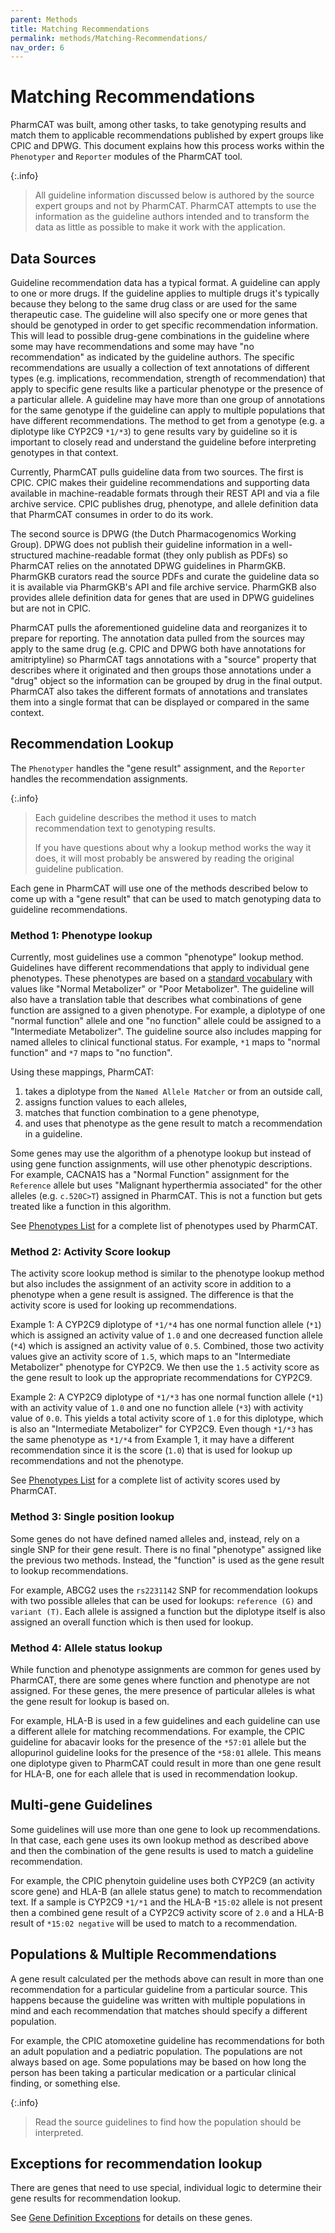 ```yaml
---
parent: Methods
title: Matching Recommendations
permalink: methods/Matching-Recommendations/
nav_order: 6
---
```

# Matching Recommendations

PharmCAT was built, among other tasks, to take genotyping results and match them to applicable recommendations published
by expert groups like CPIC and DPWG. This document explains how this process works within the `Phenotyper` and
`Reporter` modules of the PharmCAT tool.

{:.info}
> All guideline information discussed below is authored by the source expert groups and not
by PharmCAT. PharmCAT attempts to use the information as the guideline authors intended and to transform the data as
little as possible to make it work with the application.


## Data Sources 

Guideline recommendation data has a typical format. A guideline can apply to one or more drugs. If the guideline applies
to multiple drugs it's typically because they belong to the same drug class or are used for the same therapeutic case.
The guideline will also specify one or more genes that should be genotyped in order to get specific recommendation
information. This will lead to possible drug-gene combinations in the guideline where some may have recommendations and
some may have "no recommendation" as indicated by the guideline authors. The specific recommendations are usually a 
collection of text annotations of different types (e.g. implications, recommendation, strength of recommendation) that
apply to specific gene results like a particular phenotype or the presence of a particular allele. A guideline may have
more than one group of annotations for the same genotype if the guideline can apply to multiple populations that have 
different recommendations. The method to get from a genotype (e.g. a diplotype like CYP2C9 `*1/*3`) to gene results
vary by guideline so it is important to closely read and understand the guideline before interpreting genotypes in that
context.

Currently, PharmCAT pulls guideline data from two sources. The first is CPIC. CPIC makes their guideline
recommendations and supporting data available in machine-readable formats through their REST API and via a file archive
service. CPIC publishes drug, phenotype, and allele definition data that PharmCAT consumes in order to do its work. 

The second source is DPWG (the Dutch Pharmacogenomics Working Group). DPWG does not publish their guideline information
in a well-structured machine-readable format (they only publish as PDFs) so PharmCAT relies on the annotated DPWG
guidelines in PharmGKB. PharmGKB curators read the source PDFs and curate the guideline data so it is available via
PharmGKB's API and file archive service. PharmGKB also provides allele definition data for genes that are used in DPWG
guidelines but are not in CPIC.

PharmCAT pulls the aforementioned guideline data and reorganizes it to prepare for reporting. The annotation data pulled
from the sources may apply to the same drug (e.g. CPIC and DPWG both have annotations for amitriptyline) so PharmCAT
tags annotations with a "source" property that describes where it originated and then groups those annotations under a
"drug" object so the information can be grouped by drug in the final output. PharmCAT also takes the different formats
of annotations and translates them into a single format that can be displayed or compared in the same context.


## Recommendation Lookup

The `Phenotyper` handles the "gene result" assignment, and the `Reporter` handles the recommendation assignments.


{:.info}
> Each guideline describes the method it uses to match recommendation text to genotyping results.
> 
> If you have questions about why a lookup method works the way it does, it will most probably be answered by reading
the original guideline publication.

Each gene in PharmCAT will use one of the methods described below to come up with a "gene result" that can be used to
match genotyping data to guideline recommendations.


### Method 1: Phenotype lookup

Currently, most guidelines use a common "phenotype" lookup method. Guidelines have different recommendations that apply
to individual gene phenotypes. These phenotypes are based on a 
[standard vocabulary](https://cpicpgx.org/resources/term-standardization/) with values like "Normal Metabolizer" or
"Poor Metabolizer". The guideline will also have a translation table that describes what combinations of gene function
are assigned to a given phenotype. For example, a diplotype of one "normal function" allele and one "no function" allele
could be assigned to a "Intermediate Metabolizer". The guideline source also includes mapping for named alleles to 
clinical functional status. For example, `*1` maps to "normal function" and `*7` maps to "no function".

Using these mappings, PharmCAT: 

1. takes a diplotype from the `Named Allele Matcher` or from an outside call,
2. assigns function values to each alleles,
3. matches that function combination to a gene phenotype,
4. and uses that phenotype as the gene result to match a recommendation in a guideline.

Some genes may use the algorithm of a phenotype lookup but instead of using gene function assignments, will use other
phenotypic descriptions. For example, CACNA1S has a "Normal Function" assignment for the `Reference` allele but uses
"Malignant hyperthermia associated" for the other alleles (e.g. `c.520C>T`) assigned in PharmCAT. This is not a function
but gets treated like a function in this algorithm.

See [Phenotypes List](/Phenotypes-List) for a complete list of phenotypes used by PharmCAT.


### Method 2: Activity Score lookup

The activity score lookup method is similar to the phenotype lookup method but also includes the assignment of an
activity score in addition to a phenotype when a gene result is assigned.  The difference is that the activity score is
used for looking up recommendations. 

Example 1: A CYP2C9 diplotype of `*1/*4` has one normal function allele (`*1`) which is assigned an activity value of
`1.0` and one decreased function allele (`*4`) which is assigned an activity value of `0.5`. Combined, those two 
activity values give an activity score of `1.5`, which maps to an "Intermediate Metabolizer" phenotype for CYP2C9.
We then use the `1.5` activity score as the gene result to look up the appropriate recommendations for CYP2C9.

Example 2: A CYP2C9 diplotype of `*1/*3` has one normal function allele (`*1`) with an activity value of `1.0` and one
no function allele (`*3`) with activity value of `0.0`. This yields a total activity score of `1.0` for this diplotype,
which is also an "Intermediate Metabolizer" for CYP2C9.  Even though `*1/*3` has the same phenotype as `*1/*4` from
Example 1, it may have a different recommendation since it is the score (`1.0`) that is used for lookup up 
recommendations and not the phenotype.

See [Phenotypes List](/Phenotypes-List) for a complete list of activity scores used by PharmCAT.


### Method 3: Single position lookup

Some genes do not have defined named alleles and, instead, rely on a single SNP for their gene result. There is no final
"phenotype" assigned like the previous two methods. Instead, the "function" is used as the gene result to lookup
recommendations.

For example, ABCG2 uses the `rs2231142` SNP for recommendation lookups with two possible alleles that can be used for
lookups: `reference (G)` and `variant (T)`. Each allele is assigned a function but the diplotype itself is also
assigned an overall function which is then used for lookup.


### Method 4: Allele status lookup

While function and phenotype assignments are common for genes used by PharmCAT, there are some genes where function and
phenotype are not assigned. For these genes, the mere presence of particular alleles is what the gene result for lookup
is based on.

For example, HLA-B is used in a few guidelines and each guideline can use a different allele for matching
recommendations. For example, the CPIC guideline for abacavir looks for the presence of the `*57:01` allele but the
allopurinol guideline looks for the presence of the `*58:01` allele. This means one diplotype given to PharmCAT could
result in more than one gene result for HLA-B, one for each allele that is used in recommendation lookup.


## Multi-gene Guidelines

Some guidelines will use more than one gene to look up recommendations. In that case, each gene uses its own lookup
method as described above and then the combination of the gene results is used to match a guideline recommendation. 

For example, the CPIC phenytoin guideline uses both CYP2C9 (an activity score gene) and HLA-B (an allele status gene) to
match to recommendation text. If a sample is CYP2C9 `*1/*1` and the HLA-B `*15:02` allele is not present then a combined
gene result of a CYP2C9 activity score of `2.0` and a HLA-B result of `*15:02 negative` will be used to match to a
recommendation.


## Populations & Multiple Recommendations

A gene result calculated per the methods above can result in more than one recommendation for a particular guideline
from a particular source. This happens because the guideline was written with multiple populations in mind and each
recommendation that matches should specify a different population.

For example, the CPIC atomoxetine guideline has recommendations for both an adult population and a pediatric population.
The populations are not always based on age. Some populations may be based on how long the person has been taking a 
particular medication or a particular clinical finding, or something else.

{:.info}
> Read the source guidelines to find how the population should be interpreted.


## Exceptions for recommendation lookup

There are genes that need to use special, individual logic to determine their gene results for recommendation lookup.

See [Gene Definition Exceptions](/methods/Gene-Definition-Exceptions) for details on these genes.
